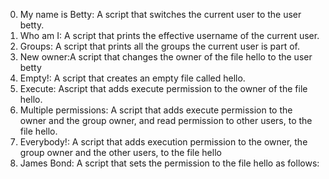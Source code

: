 0. My name is Betty: A script that switches the current user to the user betty.
1. Who am I: A script that prints the effective username of the current user.
2. Groups: A  script that prints all the groups the current user is part of.
3. New owner:A script that changes the owner of the file hello to the user betty
4. Empty!: A script that creates an empty file called hello.
5. Execute: Ascript that adds execute permission to the owner of the file hello.
6. Multiple permissions: A script that adds execute permission to the owner and the group owner, and read permission to other users, to the file hello.
7. Everybody!: A script that adds execution permission to the owner, the group owner and the other users, to the file hello
8. James Bond: A script that sets the permission to the file hello as follows:

